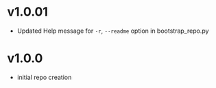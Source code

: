 # v1.0.01
* Updated Help message for `-r`, `--readme` option in bootstrap_repo.py

# v1.0.0
* initial repo creation
             